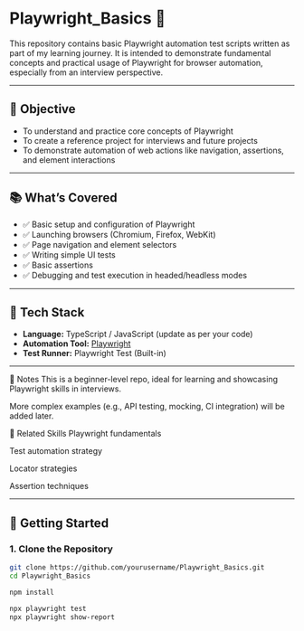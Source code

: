 # Playwright_Basics 🚀

This repository contains basic Playwright automation test scripts written as part of my learning journey. It is intended to demonstrate fundamental concepts and practical usage of Playwright for browser automation, especially from an interview perspective.

---

## 📌 Objective

- To understand and practice core concepts of Playwright
- To create a reference project for interviews and future projects
- To demonstrate automation of web actions like navigation, assertions, and element interactions

---

## 📚 What’s Covered

- ✅ Basic setup and configuration of Playwright
- ✅ Launching browsers (Chromium, Firefox, WebKit)
- ✅ Page navigation and element selectors
- ✅ Writing simple UI tests
- ✅ Basic assertions
- ✅ Debugging and test execution in headed/headless modes

---

## 🧰 Tech Stack

- **Language:** TypeScript / JavaScript (update as per your code)
- **Automation Tool:** [Playwright](https://playwright.dev/)
- **Test Runner:** Playwright Test (Built-in)

-------------------------------------------------------------------------------------------------------------------------

📌 Notes
This is a beginner-level repo, ideal for learning and showcasing Playwright skills in interviews.

More complex examples (e.g., API testing, mocking, CI integration) will be added later.

📎 Related Skills
Playwright fundamentals

Test automation strategy

Locator strategies

Assertion techniques

----------------------------------------------------------------------------------------------------------------------------

## 🚀 Getting Started

### 1. Clone the Repository
```bash
git clone https://github.com/yourusername/Playwright_Basics.git
cd Playwright_Basics

npm install

npx playwright test
npx playwright show-report




